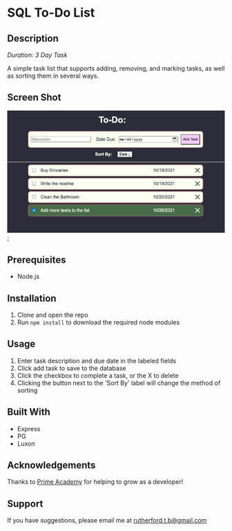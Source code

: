 # SQL To-Do List

## Description

*Duration: 3 Day Task*

A simple task list that supports adding, removing, and marking tasks, as well as sorting them in several ways.

## Screen Shot

![task list screenshot](images/screenshot.png);

## Prerequisites

- Node.js

## Installation

1. Clone and open the repo
2. Run `npm install` to download the required node modules

## Usage

1. Enter task description and due date in the labeled fields
2. Click add task to save to the database
3. Click the checkbox to complete a task, or the X to delete
4. Clicking the button next to the 'Sort By' label will change the method of sorting

## Built With

- Express
- PG
- Luxon

## Acknowledgements

Thanks to [Prime Academy](https://www.primeacademy.io/) for helping to grow as a developer!

## Support

If you have suggestions, please email me at rutherford.t.b@gmail.com
